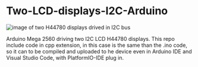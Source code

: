 # Two-LCD-displays-I2C-Arduino
![image of two H44780 displays drived in I2C bus](https://raw.githubusercontent.com/ocantone/Two-LCD-displays-I2C-Arduino/master/DSC_0195-1536x1024.jpg)

Arduino Mega 2560 driving two I2C LCD H44780 displays. This repo include code in cpp extension, in this case is the same than the .ino code, 
so it can to be compiled and uploaded to he device even in Arduino IDE and Visual Studio Code, with PlatformIO-IDE plug in.

